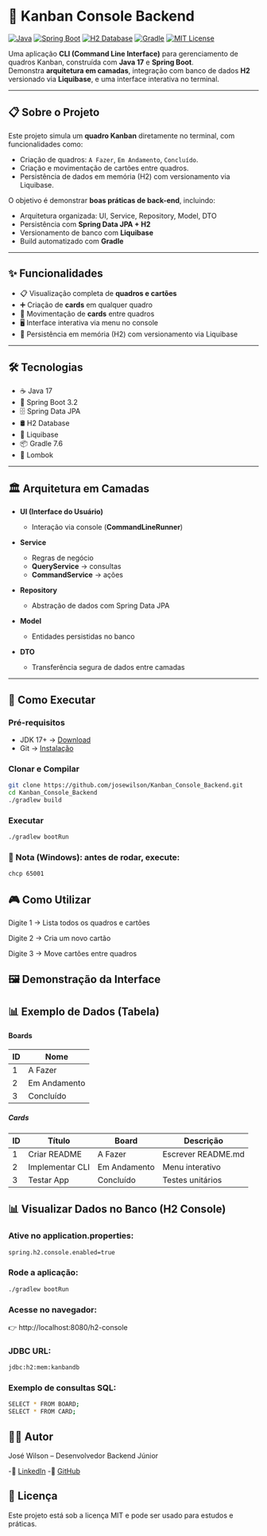 # 📌 Kanban Console Backend

[![Java](https://img.shields.io/badge/Java-17-blue?logo=java)](https://www.oracle.com/java/technologies/javase/jdk17-archive-downloads.html)
[![Spring Boot](https://img.shields.io/badge/Spring_Boot-3.2-green?logo=springboot)](https://spring.io/projects/spring-boot)
[![H2 Database](https://img.shields.io/badge/H2-Database-blue?logo=h2database)](http://www.h2database.com/html/main.html)
[![Gradle](https://img.shields.io/badge/Gradle-7.6-blue?logo=gradle)](https://gradle.org/)
[![MIT License](https://img.shields.io/badge/License-MIT-yellow)](LICENSE)

Uma aplicação **CLI (Command Line Interface)** para gerenciamento de quadros Kanban, construída com **Java 17** e **Spring Boot**.  
Demonstra **arquitetura em camadas**, integração com banco de dados **H2** versionado via **Liquibase**, e uma interface interativa no terminal.

---

## 📋 Sobre o Projeto

Este projeto simula um **quadro Kanban** diretamente no terminal, com funcionalidades como:

- Criação de quadros: `A Fazer`, `Em Andamento`, `Concluído`.  
- Criação e movimentação de cartões entre quadros.  
- Persistência de dados em memória (H2) com versionamento via Liquibase.

O objetivo é demonstrar **boas práticas de back-end**, incluindo:

- Arquitetura organizada: UI, Service, Repository, Model, DTO  
- Persistência com **Spring Data JPA + H2**  
- Versionamento de banco com **Liquibase**  
- Build automatizado com **Gradle**

---

## ✨ Funcionalidades

- 📋 Visualização completa de **quadros e cartões**  
- ➕ Criação de **cards** em qualquer quadro  
- 🔄 Movimentação de **cards** entre quadros  
- 🖥️ Interface interativa via menu no console  
- 💾 Persistência em memória (H2) com versionamento via Liquibase

---

## 🛠️ Tecnologias

- ☕ Java 17  
- 🚀 Spring Boot 3.2  
- 🗄️ Spring Data JPA  
- 🛢️ H2 Database  
- 🔄 Liquibase  
- 📦 Gradle 7.6  
- 🧰 Lombok  

---

## 🏛️ Arquitetura em Camadas

- **UI (Interface do Usuário)**
  - Interação via console (**CommandLineRunner**)

- **Service**
  - Regras de negócio
  - **QueryService** → consultas
  - **CommandService** → ações

- **Repository**
  - Abstração de dados com Spring Data JPA

- **Model**
  - Entidades persistidas no banco

- **DTO**
  - Transferência segura de dados entre camadas



---

## 🚀 Como Executar

### Pré-requisitos

- JDK 17+ → [Download](https://www.oracle.com/java/technologies/javase/jdk17-archive-downloads.html)  
- Git → [Instalação](https://git-scm.com/book/en/v2/Getting-Started-Installing-Git)

### Clonar e Compilar

```bash
git clone https://github.com/josewilson/Kanban_Console_Backend.git
cd Kanban_Console_Backend
./gradlew build
```

### Executar
```bash
./gradlew bootRun
```


### 📌 Nota (Windows): antes de rodar, execute:
```bash
chcp 65001 
```


## 🎮 Como Utilizar

Digite 1 → Lista todos os quadros e cartões

Digite 2 → Cria um novo cartão

Digite 3 → Move cartões entre quadros

## 🖼️ Demonstração da Interface

## 📊 Exemplo de Dados (Tabela)

#### Boards

| ID | Nome         |
| -- | ------------ |
| 1  | A Fazer      |
| 2  | Em Andamento |
| 3  | Concluído    |

##### Cards

| ID | Título          | Board        | Descrição          |
| -- | --------------- | ------------ | ------------------ |
| 1  | Criar README    | A Fazer      | Escrever README.md |
| 2  | Implementar CLI | Em Andamento | Menu interativo    |
| 3  | Testar App      | Concluído    | Testes unitários   |

## 📊 Visualizar Dados no Banco (H2 Console)

### Ative no application.properties:
```bash
spring.h2.console.enabled=true
```
### Rode a aplicação:
```bash
./gradlew bootRun
```
### Acesse no navegador:

👉 http://localhost:8080/h2-console

### JDBC URL:
```bash
jdbc:h2:mem:kanbandb
```
### Exemplo de consultas SQL:
```bash
SELECT * FROM BOARD;
SELECT * FROM CARD;
```

## 👨‍💻 Autor

José Wilson – Desenvolvedor Backend Júnior

-📌 [LinkedIn](https://www.linkedin.com/in/jose-wilson-alves-de-souza/)
-📌 [GitHub](https://github.com/josewilson)

## 📄 Licença

Este projeto está sob a licença MIT e pode ser usado para estudos e práticas.
